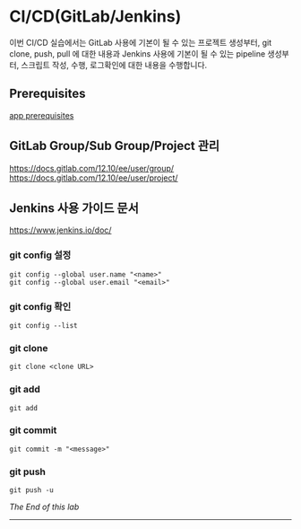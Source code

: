 

# CI/CD(GitLab/Jenkins)
이번 CI/CD 실습에서는 GitLab 사용에 기본이 될 수 있는 프로젝트 생성부터, git clone, push, pull 에 대한 내용과 Jenkins 사용에 기본이 될 수 있는 pipeline 생성부터, 스크립트 작성, 수행, 로그확인에 대한 내용을 수행합니다.

## Prerequisites
[app prerequisites](lab-prerequisites-app.md)


## GitLab Group/Sub Group/Project 관리
https://docs.gitlab.com/12.10/ee/user/group/
https://docs.gitlab.com/12.10/ee/user/project/

## Jenkins 사용 가이드 문서
https://www.jenkins.io/doc/

### git config 설정
```
git config --global user.name "<name>"
git config --global user.email "<email>"
```

### git config 확인
```
git config --list
```

### git clone
```
git clone <clone URL>
```

### git add
```
git add  
```

### git commit
```
git commit -m "<message>"  
```

### git push
```
git push -u   
```

*The End of this lab*

---
